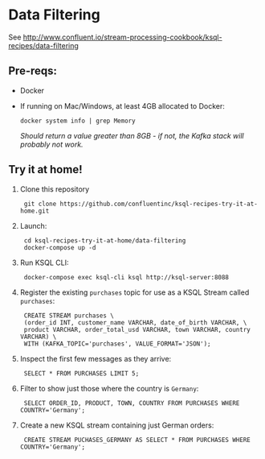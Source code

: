 # Data Filtering

See http://www.confluent.io/stream-processing-cookbook/ksql-recipes/data-filtering

## Pre-reqs: 

* Docker
* If running on Mac/Windows, at least 4GB allocated to Docker: 

      docker system info | grep Memory 

    _Should return a value greater than 8GB - if not, the Kafka stack will probably not work._


## Try it at home!

1. Clone this repository

        git clone https://github.com/confluentinc/ksql-recipes-try-it-at-home.git

2. Launch: 

        cd ksql-recipes-try-it-at-home/data-filtering
        docker-compose up -d

3. Run KSQL CLI:

        docker-compose exec ksql-cli ksql http://ksql-server:8088

4. Register the existing `purchases` topic for use as a KSQL Stream called `purchases`: 

        CREATE STREAM purchases \
        (order_id INT, customer_name VARCHAR, date_of_birth VARCHAR, \
        product VARCHAR, order_total_usd VARCHAR, town VARCHAR, country VARCHAR) \
        WITH (KAFKA_TOPIC='purchases', VALUE_FORMAT='JSON');

5. Inspect the first few messages as they arrive: 

        SELECT * FROM PURCHASES LIMIT 5;

6. Filter to show just those where the country is `Germany`: 

        SELECT ORDER_ID, PRODUCT, TOWN, COUNTRY FROM PURCHASES WHERE COUNTRY='Germany';

7. Create a new KSQL stream containing just German orders: 

        CREATE STREAM PUCHASES_GERMANY AS SELECT * FROM PURCHASES WHERE COUNTRY='Germany';